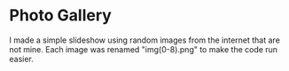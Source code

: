 # Photo Gallery
I made a simple slideshow using random images from the internet that are not mine.
Each image was renamed "img(0-8).png" to make the code run easier.
